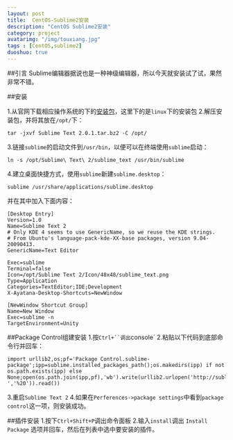```yaml
---
layout: post
title:  CentOS-Sublime2安装
description: "CentOS Sublime2安装"
category: project
avatarimg: "/img/touxiang.jpg"
tags : [CentOS,sublime2]
duoshuo: true
---
```


##引言
Sublime编辑器据说也是一种神级编辑器，所以今天就安装试了试，果然非常不错。

<!-- more -->

##安装

1.从官网下载相应操作系统的下的[安装包][1]，这里下的是`linux`下的安装包
2.解压安装包，并将其放在`/opt/`下：    

	tar -jxvf Sublime Text 2.0.1.tar.bz2 -C /opt/

3.链接`sublime`的启动文件到`/usr/bin`，以便可以在终端使用`sublime`启动：   

	ln -s /opt/Sublime\ Text\ 2/sublime_text /usr/bin/sublime
				   
4.建立桌面快捷方式，使用`sublime`新建`sublime.desktop`：    

	sublime /usr/share/applications/sublime.desktop
  
 并在其中加入下面内容：      

	[Desktop Entry]
	Version=1.0
  	Name=Sublime Text 2
 	# Only KDE 4 seems to use GenericName, so we reuse the KDE strings.
  	# From Ubuntu's language-pack-kde-XX-base packages, version 9.04-20090413.
  	GenericName=Text Editor

  	Exec=sublime
  	Terminal=false
  	Icon=/opt/Sublime Text 2/Icon/48x48/sublime_text.png
  	Type=Application
  	Categories=TextEditor;IDE;Development
  	X-Ayatana-Desktop-Shortcuts=NewWindow

  	[NewWindow Shortcut Group]
  	Name=New Window
  	Exec=sublime -n
	TargetEnvironment=Unity

##Package Control组建安装
1.按`Ctrl+``调出`console`
2.粘贴以下代码到底部命令行并回车：    

	import urllib2,os;pf='Package Control.sublime-package';ipp=sublime.installed_packages_path();os.makedirs(ipp) if not os.path.exists(ipp) else None;open(os.path.join(ipp,pf),'wb').write(urllib2.urlopen('http://sublime.wbond.net/'+pf.replace(' ','%20')).read())

3.重启`Sublime Text 2`
4.如果在`Perferences->package settings`中看到`package control`这一项，则安装成功。

##插件安装
1.按下`Ctrl+Shift+P`调出命令面板
2.输入`install`调出 `Install Package` 选项并回车，然后在列表中选中要安装的插件。

[1]:http://www.sublimetext.com/2
